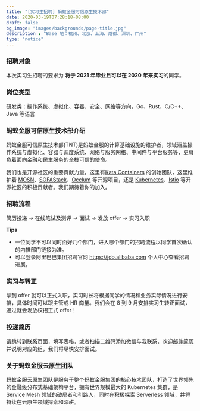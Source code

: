```yaml
---
title: "[实习生招聘] 蚂蚁金服可信原生技术部"
date: 2020-03-19T07:28:18+08:00
draft: false
bg_image: "images/backgrounds/page-title.jpg"
description : "Base 地：杭州、北京、上海、成都、深圳、广州"
type: "notice"
---
```


### 招聘对象

本次实习生招聘的要求为 **将于 2021 年毕业且可以在 2020 年来实习**的同学。

### 岗位类型

研发类：操作系统、虚拟化、容器、安全、网络等方向，Go、Rust、C/C++、Java 等语言

### 蚂蚁金服可信原生技术部介绍

蚂蚁金服可信原生技术部(TNT)是蚂蚁金服的计算基础设施的维护者，领域涵盖操作系统与虚拟化、容器与调度系统、网络与服务网格、中间件与平台服务等，更肩负着面向金融和民生服务的全栈可信的使命。

我们也是开源社区的重要贡献力量，这里有[Kata Containers](https://katacontainers.io) 的创始团队，这里维护着 [MOSN](https://mosn.io)、[SOFAStack](https://www.sofastack.tech)、[Occlum](https://occlum.io) 等开源项目，还是 [Kubernetes](https://kubernetes.io)、[Istio](https://istio.io) 等开源社区的积极贡献者。我们期待着你的加入。

### 招聘流程

简历投递 -> 在线笔试及测评 -> 面试 -> 发放 offer -> 实习入职

**Tips**

- 一位同学不可以同时面好几个部门，进入哪个部门的招聘流程以同学首次确认的内推部门链接为准。
- 可以登录阿里巴巴集团招聘官网 <https://job.alibaba.com> 个人中心查看招聘进展。

### 实习与转正

拿到 offer 就可以正式入职，实习时长将根据同学的情况和业务实际情况进行安排，具体时间可以跟主管或 HR 商量。我们会在 8 到 9 月安排实习生转正面试，通过就会发放校招正式 offer！

### 投递简历

请跳转到[联系](/contact/)页面，填写表格，或者扫描二维码添加微信与我联系，欢迎[邮件简历](mailto:jingchao.sjc@antfin.com)并说明对应的组，我们将尽快安排面试。

### 关于蚂蚁金服云原生团队

蚂蚁金服云原生团队是服务于整个蚂蚁金服集团的核心技术团队，打造了世界领先的金融级分布式基础架构平台，拥有世界规模最大的 Kubernetes 集群，是 Service Mesh 领域的破局者和引路人，同时在积极探索 Serverless 领域，并将持续在云原生领域探索和深耕。

